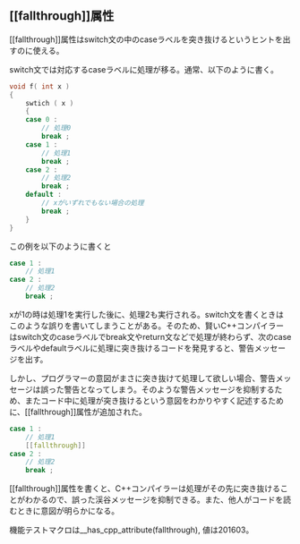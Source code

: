 ## [[fallthrough]]属性

[[fallthrough]]属性はswitch文の中のcaseラベルを突き抜けるというヒントを出すのに使える。

switch文では対応するcaseラベルに処理が移る。通常、以下のように書く。


~~~cpp
void f( int x )
{
    swtich ( x )
    {
    case 0 :
        // 処理0
        break ;
    case 1 :
        // 処理1
        break ;
    case 2 :
        // 処理2
        break ;
    default :
        // xがいずれでもない場合の処理
        break ;
    }
}
~~~

この例を以下のように書くと

~~~c++
case 1 :
    // 処理1
case 2 :
    // 処理2
    break ;
~~~


xが1の時は処理1を実行した後に、処理2も実行される。switch文を書くときはこのような誤りを書いてしまうことがある。そのため、賢いC++コンパイラーはswitch文のcaseラベルでbreak文やreturn文などで処理が終わらず、次のcaseラベルやdefaultラベルに処理に突き抜けるコードを発見すると、警告メッセージを出す。


しかし、プログラマーの意図がまさに突き抜けて処理して欲しい場合、警告メッセージは誤った警告となってしまう。そのような警告メッセージを抑制するため、またコード中に処理が突き抜けるという意図をわかりやすく記述するために、[[fallthrough]]属性が追加された。

~~~c++
case 1 :
    // 処理1
    [[fallthrough]]
case 2 :
    // 処理2
    break ;
~~~

[[fallthrough]]属性を書くと、C++コンパイラーは処理がその先に突き抜けることがわかるので、誤った渓谷メッセージを抑制できる。また、他人がコードを読むときに意図が明らかになる。


機能テストマクロは__has_cpp_attribute(fallthrough), 値は201603。
